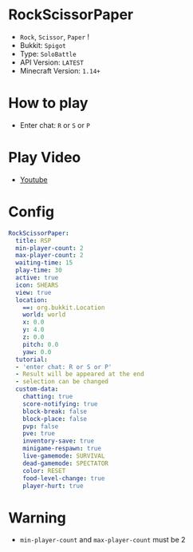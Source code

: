 # RockScissorPaper
- `Rock`, `Scissor`, `Paper` !
- Bukkit: `Spigot` <!--  Write bukkit, If event of minigame is only available in specific bukkit-->
- Type: `SoloBattle`
- API Version: `LATEST`
- Minecraft Version: `1.14+`

# How to play
- Enter chat: `R` or `S` or `P`

# Play Video
- [Youtube](https://www.youtube.com/watch?v=-Gf2OqfEDps)

# Config
```yaml
RockScissorPaper:
  title: RSP
  min-player-count: 2
  max-player-count: 2
  waiting-time: 15
  play-time: 30
  active: true
  icon: SHEARS
  view: true
  location:
    ==: org.bukkit.Location
    world: world
    x: 0.0
    y: 4.0
    z: 0.0
    pitch: 0.0
    yaw: 0.0
  tutorial:
  - 'enter chat: R or S or P'
  - Result will be appeared at the end
  - selection can be changed
  custom-data:
    chatting: true
    score-notifying: true
    block-break: false
    block-place: false
    pvp: false
    pve: true
    inventory-save: true
    minigame-respawn: true
    live-gamemode: SURVIVAL
    dead-gamemode: SPECTATOR
    color: RESET
    food-level-change: true
    player-hurt: true
```

# Warning
<!-- 
- <e.g. - Avoid building with Brick_Block>
- <e.g. - Make sure PVP on>
- <e.g. - Player can die while playing> 
-->
- `min-player-count` and `max-player-count` must be 2